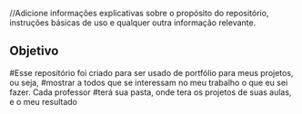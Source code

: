 //Adicione informações explicativas sobre o propósito do repositório, instruções básicas de uso e qualquer outra informação relevante.

## Objetivo
#Esse repositório foi criado para ser usado de portfólio para meus projetos, ou seja, 
#mostrar a todos que se interessam no meu trabalho o que eu sei fazer. Cada professor
#terá sua pasta, onde tera os projetos de suas aulas, e o meu resultado
